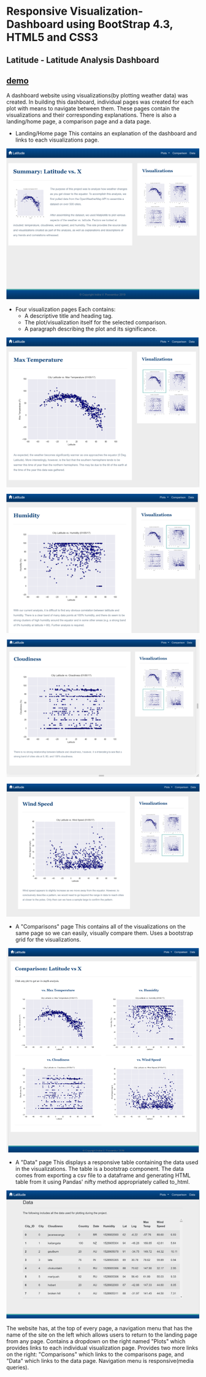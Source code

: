 # Responsive Visualization-Dashboard using BootStrap 4.3, HTML5 and CSS3
## Latitude - Latitude Analysis Dashboard
## [demo](https://indirapv.github.io/Responsive-Visualization-Dashboard/)

A dashboard website using visualizations(by plotting weather data) was created.
In building this dashboard, individual pages was created for each plot with means to navigate between them. These pages contain the visualizations and their corresponding explanations. There is also a landing/home page, a comparison page and a data page.

* Landing/Home page 
This contains an explanation of the dashboard and links to each visualizations page.


![final_app](Images/final_app.PNG)

* Four visualization pages
Each contains:
	* A descriptive title and heading tag.
	* The plot/visualization itself for the selected comparison.
	* A paragraph describing the plot and its significance.

![max_temp](Images/maxtemp.PNG)

![humidity_page](Images/humidity.PNG)

![cloudiness_page](Images/cloudiness.PNG)

![wind_page](Images/windspeed.PNG)

* A "Comparisons" page 
This contains all of the visualizations on the same page so we can easily, visually compare them.
Uses a bootstrap grid for the visualizations.

![comparisons_page](Images/comparisons.PNG)

* A "Data" page 
This displays a responsive table containing the data used in the visualizations.
The table is a bootstrap component.
The data comes from exporting a csv file to a dataframe and generating HTML table from it using Pandas' nifty method appropriately called to_html. 

![data_page](Images/Data.PNG)

The website has, at the top of every page, a navigation menu that has the name of the site on the left which allows users to return to the landing page from any page.
Contains a dropdown on the right named "Plots" which provides links to each individual visualization page.
Provides two more links on the right: "Comparisons" which links to the comparisons page, and "Data" which links to the data page.
Navigation menu is responsive(media queries). 

